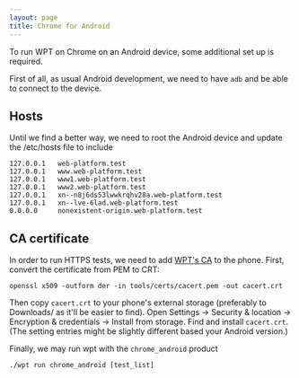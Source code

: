 ```yaml
---
layout: page
title: Chrome for Android
---
```

To run WPT on Chrome on an Android device, some additional set up is required.

First of all, as usual Android development, we need to have `adb` and be able to
connect to the device.

## Hosts

Until we find a better way, we need to root the Android device and update the
/etc/hosts file to include

```
127.0.0.1   web-platform.test
127.0.0.1   www.web-platform.test
127.0.0.1   www1.web-platform.test
127.0.0.1   www2.web-platform.test
127.0.0.1   xn--n8j6ds53lwwkrqhv28a.web-platform.test
127.0.0.1   xn--lve-6lad.web-platform.test
0.0.0.0     nonexistent-origin.web-platform.test
```

## CA certificate

In order to run HTTPS tests, we need to add
[WPT's CA](https://github.com/w3c/web-platform-tests/blob/master/tools/certs/cacert.pem)
to the phone. First, convert the certificate from PEM to CRT:

```
openssl x509 -outform der -in tools/certs/cacert.pem -out cacert.crt
```

Then copy `cacert.crt` to your phone's external storage (preferably to
Downloads/ as it'll be easier to find). Open Settings -> Security & location ->
Encryption & credentials -> Install from storage. Find and install `cacert.crt`.
(The setting entries might be slightly different based your Android version.)


Finally, we may run wpt with the `chrome_android` product

```
./wpt run chrome_android [test_list]
```
